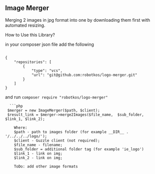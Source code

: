 ## Image Merger

Merging 2 images in jpg format into one by downloading them first with automated resizing.


How to Use this Library?

in your composer json file add the following

```

{
    "repositories": [
        {
            "type": "vcs",
            "url": "git@github.com:robotkos/logo-merger.git"
        }
    ]
}
```

and run  `composer require "robotkos/logo-merger"`


      ```php
     $merger = new ImageMerger($path, $client);
     $result_link = $merger->merge2Images($file_name,  $sub_folder, $link_1, $link_2);
 ```
     Where:
     $path - path to images folder (for example __DIR__ . '/../../../logo/');
     $client - Guzzle client (not required);
     $file_name - filename;
     $sub_folder = additional folder tag (for example 'ie_logo')
     $link_1 - link on img;
     $link_2 - link on img;
     
     ToDo: add other image formats
     